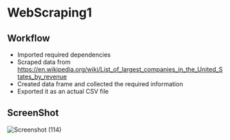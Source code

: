 # WebScraping1

## Workflow
- Imported required dependencies
- Scraped data from https://en.wikipedia.org/wiki/List_of_largest_companies_in_the_United_States_by_revenue
- Created data frame and collected the required information
- Exported it as an actual CSV file

## ScreenShot
![Screenshot (114)](https://github.com/SIDDHARTH107/WebScraping1/assets/103374957/262a48ec-6d11-40ef-b78c-7509e691899e)
